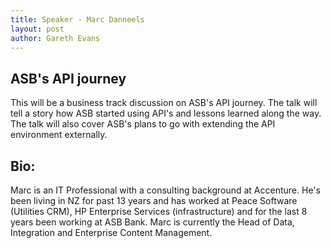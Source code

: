 ```yaml
---
title: Speaker - Marc Danneels
layout: post
author: Gareth Evans
---
```


## ASB's API journey
   
This will be a business track discussion on ASB's API journey. The talk will tell a story how ASB started using API's and lessons learned along the way. The talk will also cover ASB's plans to go with extending the API environment externally.

## Bio:

Marc is an IT Professional with a consulting background at Accenture. He's been living in NZ for past 13 years and has worked at Peace Software (Utilities CRM), HP Enterprise Services (infrastructure) and for the last 8 years been working at ASB Bank. Marc is currently the Head of Data, Integration and Enterprise Content Management.